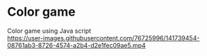 # Color game
Color game using Java script
<br>
https://user-images.githubusercontent.com/76725996/141739454-08761ab3-8726-4574-a2b4-d2e1fec09ae5.mp4

